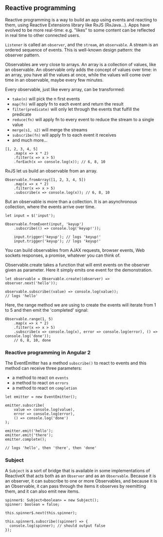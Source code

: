 ## Reactive programming

Reactive programming is a way to build an app using events and reacting to them, using Reactive Extensions﻿ library like RxJS (RxJava...). Apps have evolved to be more real-time: e.g. "likes" to some content can be reflected in real time to other connected users.

`Listener` is called an `observer`﻿, and the `stream`, an `observable`﻿. A stream is an ordered sequence of events. This is well-known design pattern: the observer﻿ pattern.

Observables are very close to arrays. An array is a collection of values, like an observable. An observable only adds the concept of values over time: in an array, you have all the values at once, while the values will come over time in an observable, maybe every few minutes.

Every observable, just like every array, can be transformed:

- `take(n)`﻿ will pick the n first events
- `map(fn)`﻿ will apply fn﻿ to each event and return the result
- `filter(predicate)`﻿ will only let through the events that fulfill the predicate
- `reduce(fn)`﻿ will apply fn﻿ to every event to reduce the stream to a single value
- `merge(s1, s2)`﻿ will merge the streams
- `subscribe(fn)`﻿ will apply fn﻿ to each event it receives
- and much more...

```
[1, 2, 3, 4, 5]
    .map(x => x * 2)
    .filter(x => x > 5)
    .forEach(x => console.log(x)); // 6, 8, 10
```

RxJS let us build an observable from an array.

```
Observable.fromArray([1, 2, 3, 4, 5])
    .map(x => x * 2)
    .filter(x => x > 5)
    .subscribe(x => console.log(x)); // 6, 8, 10
```

But an observable is more than a collection. It is an asynchronous collection, where the events arrive over time.

```
let input = $('input');

Observable.fromEvent(input, 'keyup')
    .subscribe(() => console.log('keyup!'));

    input.trigger('keyup'); // logs 'keyup!'
    input.trigger('keyup'); // logs 'keyup!'
```

You can build observables from AJAX requests, browser events, Web sockets responses, a promise, whatever you can think of.

Observable.create﻿ takes a function that will emit events on the observer﻿ given as parameter. Here it simply emits one event for the demonstration.

```
let observable = Observable.create((observer) => observer.next('hello'));

observable.subscribe((value) => console.log(value));
// logs 'hello'
```

Here, the range﻿ method we are using to create the events will iterate from 1 to 5 and then emit the 'completed' signal:

```
Observable.range(1, 5)
    .map(x => x * 2)
    .filter(x => x > 5)
    .subscribe(x => console.log(x), error => console.log(error), () => console.log('done'));
    // 6, 8, 10, done
```

### Reactive programming in Angular 2

The EventEmitter﻿ has a method `subscribe()`﻿ to react to events and this method can receive three parameters:

- a method to react on `events`
- a method to react on `errors`
- a method to react on `completion`

```
let emitter = new EventEmitter();

emitter.subscribe(
    value => console.log(value),
    error => console.log(error),
    () => console.log('done')
);

emitter.emit('hello');
emitter.emit('there');
emitter.complete();

// logs 'hello', then 'there', then 'done'
```

### Subject

A `Subject` is a sort of bridge that is available in some implementations of ReactiveX that acts both as an `Observer` and as an `Observable`. Because it is an observer, it can subscribe to one or more Observables, and because it is an Observable, it can pass through the items it observes by reemitting them, and it can also emit new items.

```
spinner$: Subject<boolean> = new Subject();
spinner: boolean = false;

this.spinner$.next(this.spinner);

this.spinner$.subscribe((spinner) => {
  console.log(spinner); // should output false
});
```
